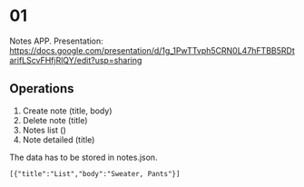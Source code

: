# 01

Notes APP.
Presentation: https://docs.google.com/presentation/d/1g_1PwTTvph5CRN0L47hFTBB5RDtarifLScvFHfjRlQY/edit?usp=sharing

## Operations

1. Create note (title, body)
2. Delete note (title)
3. Notes list ()
4. Note detailed (title)

The data has to be stored in notes.json.
```
[{"title":"List","body":"Sweater, Pants"}]
```
